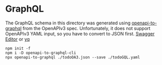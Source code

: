 # GraphQL

The GraphQL schema in this directory was generated using [openapi-to-graphql](https://github.com/IBM/openapi-to-graphql/tree/master/packages/openapi-to-graphql-cli) from the OpenAPIv3 spec. Unfortunately, it does not support OpenAPIv3 YAML input, so you have to convert to JSON first. [Swagger Editor]() or [yq](https://github.com/mikefarah/yq)


```
npm init -f
npm i -D openapi-to-graphql-cli
npx openapi-to-graphql ./todoOA3.json --save ./todoGQL.yaml
